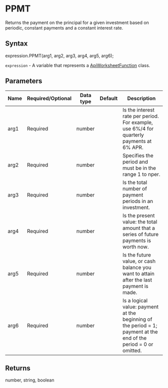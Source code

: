 # PPMT

Returns the payment on the principal for a given investment based on periodic, constant payments and a constant interest rate.

## Syntax

expression.PPMT(arg1, arg2, arg3, arg4, arg5, arg6);

`expression` - A variable that represents a [ApiWorksheetFunction](../ApiWorksheetFunction.md) class.

## Parameters

| **Name** | **Required/Optional** | **Data type** | **Default** | **Description** |
| ------------- | ------------- | ------------- | ------------- | ------------- |
| arg1 | Required | number |  | Is the interest rate per period. For example, use 6%/4 for quarterly payments at 6% APR. |
| arg2 | Required | number |  | Specifies the period and must be in the range 1 to nper. |
| arg3 | Required | number |  | Is the total number of payment periods in an investment. |
| arg4 | Required | number |  | Is the present value: the total amount that a series of future payments is worth now. |
| arg5 | Required | number |  | Is the future value, or cash balance you want to attain after the last payment is made. |
| arg6 | Required | number |  | Is a logical value: payment at the beginning of the period = 1; payment at the end of the period = 0 or omitted. |

## Returns

number, string, boolean